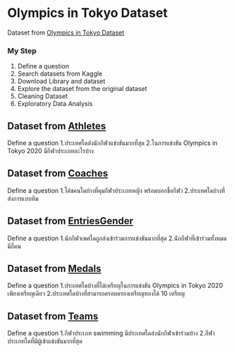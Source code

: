 # Olympics in Tokyo Dataset

Dataset from [Olympics in Tokyo Dataset](./csv)


### My Step
1. Define a question
2. Search datasets from Kaggle
3. Download Library and dataset
4. Explore the dataset from the original dataset
5. Cleaning Dataset
6. Exploratory Data Analysis

## Dataset from [Athletes](./csv/Athletes.csv)

Define a question
1.ประเทศใดส่งนักกีฬาแข่งขันมากที่สุด
2.ในการแข่งขัน Olympics in Tokyo 2020 มีกีฬาประเภทอะไรบ้าง

## Dataset from [Coaches](./csv/Coaches.csv)

Define a question
1.โค้ชคนใดบ้างที่คุมกีฬาประเภทหญิง พร้อมบอกชื่อกีฬา
2.ประเทศใดบ้างที่ส่งการแบบทีม

## Dataset from [EntriesGender](./csv/EntriesGender.csv)

Define a question
1.นักกีฬาเพศใดถูกส่งเข้าร่วมการแข่งขันมากที่สุด
2.นักกีฬาที่เข้าร่วมทั้งหมดมีกี่คน

## Dataset from [Medals](./csv/Medals.csv)

Define a question
1.ประเทศใดบ้างที่ได้เหรียญในการแข่งขัน Olympics in Tokyo 2020 เพียงเหรียญเดียว
2.ประเทศใดบ้างที่สามารถครอบครองเหรียญทองได้ 10 เหรียญ

## Dataset from [Teams](./csv/Teams.csv)

Define a question
1.กีฬาประเภท swimming มีประเทศใดส่งนักกีฬาเข้าร่วมบ้าง
2.กีฬาประเภทใดที่มีผู้เข้าแข่งขันมากที่สุด